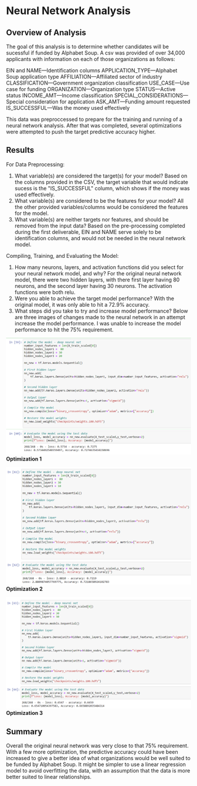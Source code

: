 # Neural Network Analysis
## Overview of Analysis
The goal of this analysis is to determine whether candidates will be sucessful if funded by Alphabet Soup. A csv was provided of over 34,000 applicants with information on each
of those organizations as follows:

EIN and NAME—Identification columns
APPLICATION_TYPE—Alphabet Soup application type
AFFILIATION—Affiliated sector of industry
CLASSIFICATION—Government organization classification
USE_CASE—Use case for funding
ORGANIZATION—Organization type
STATUS—Active status
INCOME_AMT—Income classification
SPECIAL_CONSIDERATIONS—Special consideration for application
ASK_AMT—Funding amount requested
IS_SUCCESSFUL—Was the money used effectively

This data was preproccessed to prepare for the training and running of a neural network analysis. After that was completed, several optimizations were attempted to push the target
predictive accuracy higher. 

## Results
For Data Preprocessing:
1. What variable(s) are considered the target(s) for your model? Based on the columns provided in the CSV, the target variable that would indicate sucess is the "IS_SUCCESSFUL"
column, which shows if the money was used effectively.
2. What variable(s) are considered to be the features for your model? All the other provided variables/columns would be considered the features for the model.
3. What variable(s) are neither targets nor features, and should be removed from the input data? Based on the pre-processing completed during the first deliverable, EIN and NAME
serve solely to be identification columns, and would not be needed in the neural network model. 

Compiling, Training, and Evaluating the Model:
1. How many neurons, layers, and activation functions did you select for your neural network model, and why? For the original neural network model, there were two hidden layers,
with there first layer having 80 neurons, and the second layer having 30 neurons. The activation functions were both relu.
2. Were you able to achieve the target model performance? With the original model, it was only able to hit a 72.9% accuracy.
3. What steps did you take to try and increase model performance? Below are three images of changes made to the neural network in an attempt increase the model performance. I
was unable to increase the model performance to hit the 75% requirement.


![AlphabetSoupCharity_Optimization1](https://github.com/swlim314/Neural_Network_Week_19/blob/538fe9b7930aa0f2ac9926508873ff792a4ab705/AlphabetSoupCharity_Optimization1.png)
**Optimization 1**


![AlphabetSoupCharity_Optimization2](https://github.com/swlim314/Neural_Network_Week_19/blob/538fe9b7930aa0f2ac9926508873ff792a4ab705/AlphabetSoupCharity_Optimization2.png)
**Optimization 2**


![AlphabetSoupCharity_Optimization3](https://github.com/swlim314/Neural_Network_Week_19/blob/538fe9b7930aa0f2ac9926508873ff792a4ab705/AlphabetSoupCharity_Optimization3.png)
**Optimization 3**


## Summary
Overall the original neural network was very close to that 75% requirement. With a few more optimization, the predictive accuracy could have been increased to give a better idea
of what organizations would be well suited to be funded by Alphabet Soup. It might be simpler to use a linear regression model to avoid overfitting the data, with an assumption
that the data is more better suited to linear relationships.

